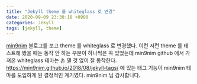 ```yaml
---
title: "Jekyll theme 를 whiteglass 로 변경"
date: 2020-09-09 23:30:18 +0900
categories: Jekyll
tags: [jekyll, theme]
---
```

[min9nim](https://min9nim.github.io/2018/07/jekyll-theme/) 블로그를 보고 theme 를 whiteglass 로 변경했다. 이런 저런 theme 를 테스트해 봤을 때는 동작 안 하는 부분이 하나씩은 꼭 있었는데 min9nim github 에서 가져온 whiteglass 테마는 손 댈 것 없이 잘 동작한다.  
<https://min9nim.github.io/2018/08/jekyll-tags/> 에 있는 태그 기능이 min9nim 테마를 도입하게 된 결정적인 계기였다. min9nim 님 감사합니다.